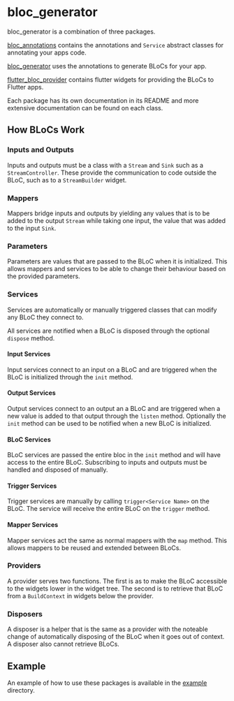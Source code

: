 # bloc_generator

bloc_generator is a combination of three packages.

[bloc_annotations](https://github.com/CallumIddon/bloc_generator/tree/master/bloc_annotations)
contains the annotations and `Service` abstract classes for
annotating your apps code.

[bloc_generator](https://github.com/CallumIddon/bloc_generator/tree/master/bloc_generator)
uses the annotations to generate BLoCs for your app.

[flutter_bloc_provider](https://github.com/CallumIddon/bloc_generator/tree/master/flutter_bloc_provider)
contains flutter widgets for providing the BLoCs to Flutter apps.

Each package has its own documentation in its README and more extensive
documentation can be found on each class.

## How BLoCs Work

### Inputs and Outputs

Inputs and outputs must be a class with a `Stream` and `Sink` such as a
`StreamController`. These provide the communication to code outside the BLoC,
such as to a `StreamBuilder` widget.

### Mappers

Mappers bridge inputs and outputs by yielding any values that is to be added to
the output `Stream` while taking one input, the value that was added to the
input `Sink`.

### Parameters

Parameters are values that are passed to the BLoC when it is initialized. This
allows mappers and services to be able to change their behaviour based on the
provided parameters.

### Services

Services are automatically or manually triggered classes that can modify any
BLoC they connect to.

All services are notified when a BLoC is disposed through the optional `dispose`
method.

#### Input Services

Input services connect to an input on a BLoC and are triggered when the BLoC is
initialized through the `init` method.

#### Output Services

Output services connect to an output an a BLoC and are triggered when a new
value is added to that output through the `listen` method. Optionally the `init`
method can be used to be notified when a new BLoC is initialized.

#### BLoC Services

BLoC services are passed the entire bloc in the `init` method and will have
access to the entire BLoC. Subscribing to inputs and outputs must be handled and
disposed of manually.

#### Trigger Services

Trigger services are manually by calling `trigger<Service Name>` on the BLoC.
The service will receive the entire BLoC on the `trigger` method.

#### Mapper Services

Mapper services act the same as normal mappers with the `map` method. This
allows mappers to be reused and extended between BLoCs.

### Providers

A provider serves two functions. The first is as to make the BLoC accessible to
the widgets lower in the widget tree. The second is to retrieve that BLoC
from a `BuildContext` in widgets below the provider.

### Disposers

A disposer is a helper that is the same as a provider with the noteable
change of automatically disposing of the BLoC when it goes out of context. A
disposer also cannot retrieve BLoCs.

## Example

An example of how to use these packages is available in the
[example](https://github.com/CallumIddon/bloc_generator/tree/master/example)
directory.
